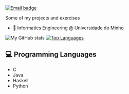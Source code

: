 [![Email badge](https://img.shields.io/badge/-Email-c71610?style=for-the-badge&logo=Gmail&logoColor=white)](mailto:jprmsilva05@gmail.com)

Some of my projects and exercises

- 🔭 Informatics Engineering @ Universidade do Minho

![My GitHub stats](https://github-readme-stats.vercel.app/api?username=joaoramoss&count_private=true&show_icons=true&theme=nord&hide=contribs&hide_border=true)
[![Top Languages](https://github-readme-stats.vercel.app/api/top-langs/?username=JoaoRamoss&layout=compact&theme=nord&hide_border=true)](https://github.com/anuraghazra/github-readme-stats)

## 💻 Programming Languages
* C
* Java
* Haskell
* Python
